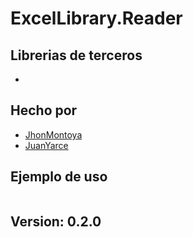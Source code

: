# ExcelLibrary.Reader

## Librerias de terceros 
*   

## Hecho por
 * [JhonMontoya] 
 * [JuanYarce] 

## Ejemplo de uso
```

```
 
 ## Version: 0.2.0

[JhonMontoya]: <https://github.com/jhonvedo>
[JuanYarce]: <https://github.com/JuanEstebanYC>
  